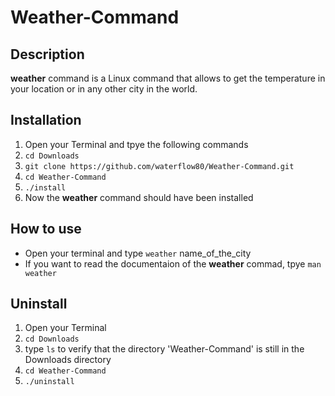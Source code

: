 # Weather-Command

## Description
**weather** command is a Linux command that allows to get the temperature in your location or in any other city in the world.

## Installation

1. Open your Terminal and tpye the following commands
2. `cd Downloads`
3. `git clone https://github.com/waterflow80/Weather-Command.git`
4. `cd Weather-Command`
5. `./install`
6. Now the **weather** command should have been installed

## How to use
- Open your terminal and type `weather` name_of_the_city
- If you want to read the documentaion of the **weather** commad, tpye `man weather`

## Uninstall
1. Open your Terminal
2. ```cd Downloads``` 
3. type ```ls``` to verify that the directory 'Weather-Command' is still in the Downloads directory
4. `cd Weather-Command`
5. `./uninstall`



